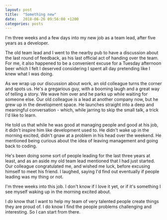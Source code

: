 ```yaml
---
layout: post
title:  "Something new"
date:   2018-06-26 09:56:00 +1200
categories: posts
---
```

I'm three weeks and a few days into my new job as a team lead, after five years as a developer.

The old team lead and I went to the nearby pub to have a discussion about the last round of feedback, as his last official act of handing over the team. For me, it also happened to be a convenient excuse for a Tuesday afternoon beer which I felt I deserved considering I spent all day pretending like I knew what I was doing.

As we wrap up our discussion about work, an old colleague turns the corner and spots us. He's a gregarious guy, with a booming laugh and a great way of telling a story. We wave him over and he parks up while waiting for someone else. Our old colleague is a lead at another company now, but he grew up in the development space. He launches straight into a deep and meaningful conversation - which, while jarring to skip the small talk, a trick I'd like to learn.

He told us that while he was good at managing people and good at his job, it didn't inspire him like development used to. He didn't wake up in the morning excited, didn't gnaw at a problem in his head over the weekend. He mentioned being curious about the idea of leaving management and going back to coding.

He's been doing some sort of people leading for the last three years at least, and as an aside my old team lead mentioned that I had just started. Our colleague congratulated me, and wished me luck, before excusing himself to meet his friend. I laughed, saying I'd find out eventually if people leading was my thing or not.

I'm three weeks into this job. I don't know if I love it yet, or if it's something I see myself waking up in the morning excited about.

I *do* know that I want to help my team of very talented people create things they are proud of. I do know I find the people problems challenging and interesting. So I can start from there.